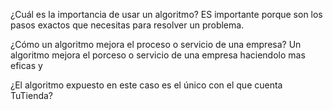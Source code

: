 ¿Cuál es la importancia de usar un algoritmo?
ES importante porque son los pasos exactos que necesitas para resolver un problema.

¿Cómo un algoritmo mejora el proceso o servicio de una empresa?
Un algoritmo mejora el porceso o servicio de una empresa haciendolo mas eficas y 

¿El algoritmo expuesto en este caso es el único con el que cuenta TuTienda?